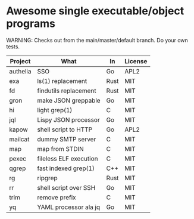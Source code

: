 # Awesome single executable/object programs

WARNING: Checks out from the main/master/default branch. Do your own tests.

Project              | What                   | In    | License
---------------------|------------------------|-------|---------
authelia             | SSO                    | Go    | APL2
exa                  | ls(1) replacement      | Rust  | MIT
fd                   | findutils replacement  | Rust  | MIT
gron                 | make JSON greppable    | Go    | MIT
hi                   | light grep(1)          | C     | MIT
jql                  | Lispy JSON processor   | Go    | MIT 
kapow                | shell script to HTTP   | Go    | APL2
mailcat              | dummy SMTP server      | C     | MIT
map                  | map from STDIN         | C     | MIT
pexec                | fileless ELF execution | C     | MIT
qgrep                | fast indexed grep(1)   | C++   | MIT
rg                   | ripgrep                | Rust  | MIT
rr                   | shell script over SSH  | Go    | MIT
trim                 | remove prefix          | C     | MIT
yq                   | YAML processor ala jq  | Go    | MIT


